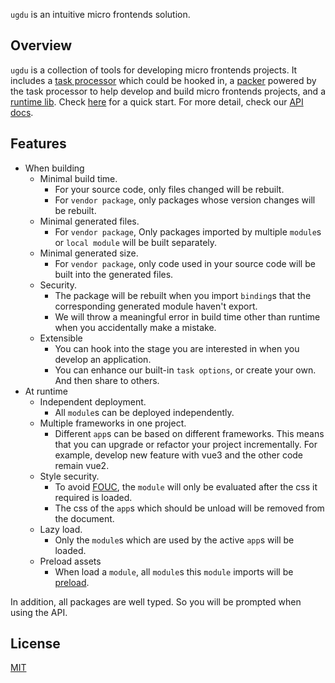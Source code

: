 `ugdu` is an intuitive micro frontends solution.

## Overview

`ugdu` is a collection of tools for developing micro frontends projects.
It includes a [task processor](https://github.com/xxgjzftd/ugdu/blob/main/packages/processor/README.md) which could be hooked in,
a [packer](https://github.com/xxgjzftd/ugdu/blob/main/packages/packer/README.md) powered by the task processor to help develop and build micro frontends projects,
and a [runtime lib](https://github.com/xxgjzftd/ugdu/blob/main/packages/runtime/README.md).
Check [here](https://github.com/xxgjzftd/ugdu/blob/main/packages/packer/README.md#Usage) for a quick start.
For more detail, check our [API docs](https://github.com/xxgjzftd/ugdu/blob/main/docs/index.md).

## Features

- When building
  - Minimal build time.
    - For your source code, only files changed will be rebuilt.
    - For `vendor package`, only packages whose version changes will be rebuilt.
  - Minimal generated files.
    - For `vendor package`, Only packages imported by multiple `module`s or `local module` will be built separately.
  - Minimal generated size.
    - For `vendor package`, only code used in your source code will be built into the generated files.
  - Security.
    - The package will be rebuilt when you import `binding`s that the corresponding generated module haven't export.
    - We will throw a meaningful error in build time other than runtime when you accidentally make a mistake.
  - Extensible
    - You can hook into the stage you are interested in when you develop an application.
    - You can enhance our built-in `task options`, or create your own. And then share to others.
- At runtime
  - Independent deployment.
    - All `module`s can be deployed independently.
  - Multiple frameworks in one project.
    - Different `app`s can be based on different frameworks. This means that you can upgrade or refactor your project incrementally. For example, develop new feature with vue3 and the other code remain vue2.
  - Style security.
    - To avoid [FOUC](https://en.wikipedia.org/wiki/Flash_of_unstyled_content), the `module` will only be evaluated after the css it required is loaded.
    - The css of the `app`s which should be unload will be removed from the document.
  - Lazy load.
    - Only the `module`s which are used by the active `app`s will be loaded.
  - Preload assets
    - When load a `module`, all `module`s this `module` imports will be [preload](https://developer.mozilla.org/en-US/docs/Web/HTML/Link_types/preload).

In addition, all packages are well typed. So you will be prompted when using the API.

## License

[MIT](https://github.com/xxgjzftd/ugdu/blob/main/LICENSE)